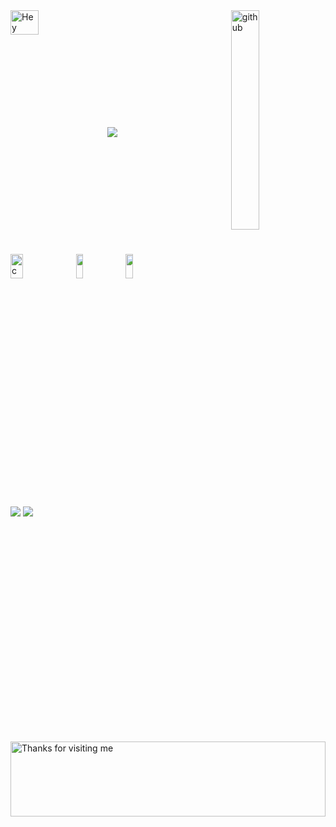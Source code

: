 <img align="center" src="https://cdn.dribbble.com/users/4770/screenshots/300576/attachments/12205/hey-1.png" alt="Hey" width="30%" height="10%">
<img align="right" src="https://media.giphy.com/media/du3J3cXyzhj75IOgvA/giphy.gif" alt="github" width="30%" height="30%">
<a href="https://github.com/muskanrani/github-readme-stats"><img align="center" src="https://github-readme-stats.vercel.app/api/top-langs/?username=muskanrani&layout=compact&theme=tokyonight" /></a>
  </br>
<img src="https://i1.wp.com/slfgchurch.com/wp-content/uploads/2019/08/lets-connect-1.png?ssl=1" alt="connect" width="20%" height="10%">
<a href="https://www.hackerrank.com/Muskan_Rani"><img src="https://additionalknowledge.files.wordpress.com/2017/12/hackerrank.png?w=600" height="10%" ; width="15%" ;></img></a>
<a href="https://www.linkedin.com/in/muskan-rani-980553188/"><img src="https://logos-world.net/wp-content/uploads/2020/04/Linkedin-Logo-2011%E2%80%932019.png" height="10%" ; width="15%" ; margin-left:20px;></img></a>

![](https://komarev.com/ghpvc/?username=muskanrani&color=brightgreen)
![](https://visitor-badge.glitch.me/badge?page_id=muskanrani.muskanrani)
<img height="120" alt="Thanks for visiting me" width="100%" src="https://raw.githubusercontent.com/BrunnerLivio/brunnerlivio/master/images/marquee.svg" />
